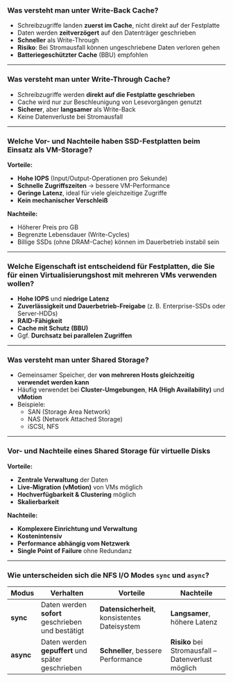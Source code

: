 ### **Was versteht man unter Write-Back Cache?**

- Schreibzugriffe landen **zuerst im Cache**, nicht direkt auf der Festplatte  
- Daten werden **zeitverzögert** auf den Datenträger geschrieben  
- **Schneller** als Write-Through  
- **Risiko**: Bei Stromausfall können ungeschriebene Daten verloren gehen  
- **Batteriegeschützter Cache** (BBU) empfohlen

---

### **Was versteht man unter Write-Through Cache?**

- Schreibzugriffe werden **direkt auf die Festplatte geschrieben**  
- Cache wird nur zur Beschleunigung von Lesevorgängen genutzt  
- **Sicherer**, aber **langsamer** als Write-Back  
- Keine Datenverluste bei Stromausfall  

---

### **Welche Vor- und Nachteile haben SSD-Festplatten beim Einsatz als VM-Storage?**

**Vorteile:**  
- **Hohe IOPS** (Input/Output-Operationen pro Sekunde)  
- **Schnelle Zugriffszeiten** → bessere VM-Performance  
- **Geringe Latenz**, ideal für viele gleichzeitige Zugriffe  
- **Kein mechanischer Verschleiß**

**Nachteile:**  
- Höherer Preis pro GB  
- Begrenzte Lebensdauer (Write-Cycles)  
- Billige SSDs (ohne DRAM-Cache) können im Dauerbetrieb instabil sein  

---

### **Welche Eigenschaft ist entscheidend für Festplatten, die Sie für einen Virtualisierungshost mit mehreren VMs verwenden wollen?**

- **Hohe IOPS** und **niedrige Latenz**  
- **Zuverlässigkeit und Dauerbetrieb-Freigabe** (z. B. Enterprise-SSDs oder Server-HDDs)  
- **RAID-Fähigkeit**  
- **Cache mit Schutz (BBU)**  
- Ggf. **Durchsatz bei parallelen Zugriffen**

---

### **Was versteht man unter Shared Storage?**

- Gemeinsamer Speicher, der **von mehreren Hosts gleichzeitig verwendet werden kann**  
- Häufig verwendet bei **Cluster-Umgebungen**, **HA (High Availability)** und **vMotion**  
- Beispiele:  
  - SAN (Storage Area Network)  
  - NAS (Network Attached Storage)  
  - iSCSI, NFS  

---

### **Vor- und Nachteile eines Shared Storage für virtuelle Disks**

**Vorteile:**  
- **Zentrale Verwaltung** der Daten  
- **Live-Migration (vMotion)** von VMs möglich  
- **Hochverfügbarkeit & Clustering** möglich  
- **Skalierbarkeit**

**Nachteile:**  
- **Komplexere Einrichtung und Verwaltung**  
- **Kostenintensiv**  
- **Performance abhängig vom Netzwerk**  
- **Single Point of Failure** ohne Redundanz  

---

### **Wie unterscheiden sich die NFS I/O Modes `sync` und `async`?**

| **Modus** | **Verhalten** | **Vorteile** | **Nachteile** |
|-----------|----------------|--------------|----------------|
| **sync**  | Daten werden **sofort** geschrieben und bestätigt | **Datensicherheit**, konsistentes Dateisystem | **Langsamer**, höhere Latenz |
| **async** | Daten werden **gepuffert** und später geschrieben | **Schneller**, bessere Performance | **Risiko** bei Stromausfall – Datenverlust möglich |
